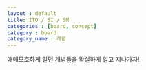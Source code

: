 ```yaml
---
layout : default
title: ITO / SI / SM
categories : [board, concept]
category : board
category_name : 개념
---
```


애매모호하게 알던 개념들을 확실하게 알고 지나가자!

